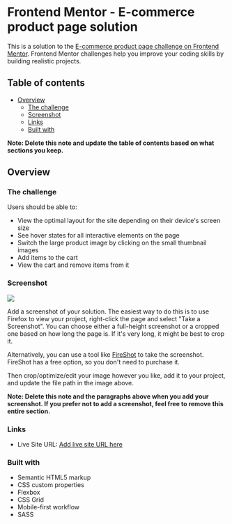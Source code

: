 # Frontend Mentor - E-commerce product page solution

This is a solution to the [E-commerce product page challenge on Frontend Mentor](https://www.frontendmentor.io/challenges/ecommerce-product-page-UPsZ9MJp6). Frontend Mentor challenges help you improve your coding skills by building realistic projects.

## Table of contents

-  [Overview](#overview)
   -  [The challenge](#the-challenge)
   -  [Screenshot](#screenshot)
   -  [Links](#links)
   -  [Built with](#built-with)

**Note: Delete this note and update the table of contents based on what sections you keep.**

## Overview

### The challenge

Users should be able to:

-  View the optimal layout for the site depending on their device's screen size
-  See hover states for all interactive elements on the page
-  Switch the large product image by clicking on the small thumbnail images
-  Add items to the cart
-  View the cart and remove items from it

### Screenshot

![](./screenshot.jpg)

Add a screenshot of your solution. The easiest way to do this is to use Firefox to view your project, right-click the page and select "Take a Screenshot". You can choose either a full-height screenshot or a cropped one based on how long the page is. If it's very long, it might be best to crop it.

Alternatively, you can use a tool like [FireShot](https://getfireshot.com/) to take the screenshot. FireShot has a free option, so you don't need to purchase it.

Then crop/optimize/edit your image however you like, add it to your project, and update the file path in the image above.

**Note: Delete this note and the paragraphs above when you add your screenshot. If you prefer not to add a screenshot, feel free to remove this entire section.**

### Links

-  Live Site URL: [Add live site URL here](https://your-live-site-url.com)

### Built with

-  Semantic HTML5 markup
-  CSS custom properties
-  Flexbox
-  CSS Grid
-  Mobile-first workflow
-  SASS
